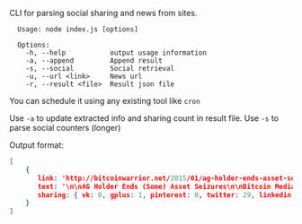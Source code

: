 CLI for parsing social sharing and news from sites.

```
  Usage: node index.js [options]

  Options:
    -h, --help           output usage information
    -a, --append         Append result
    -s, --social         Social retrieval
    -u, --url <link>     News url
    -r, --result <file>  Result json file
```

You can schedule it using any existing tool like `cron`

Use `-a` to update extracted info and sharing count in result file.
Use `-s` to parse social counters (longer)

Output format:

```json
[
    {
       link: 'http://bitcoinwarrior.net/2015/01/ag-holder-ends-asset-seizures/',
       text: '\n\nAG Holder Ends (Some) Asset Seizures\n\nBitcoin Media Watchnews Jan 17, 2015  \n\n\nThis just in from Ars Technica: Attorney General ...',
       sharing: { vk: 0, gplus: 1, pinterest: 0, twitter: 29, linkedin: 4 }
    }
]
```
